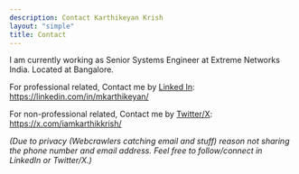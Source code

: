 ```yaml
---
description: Contact Karthikeyan Krish
layout: "simple"
title: Contact
---
```


I am currently working as Senior Systems Engineer at Extreme Networks India. Located at Bangalore.</a>

For professional related, Contact me by <a href="https://linkedin.com/in/mkarthikeyan/" target="_blank" rel="noopener">Linked In</a>: https://linkedin.com/in/mkarthikeyan/

For non-professional related, Contact me by <a href="https://x.com/iamkarthikkrish/" target="_blank" rel="noopener">Twitter/X</a>: https://x.com/iamkarthikkrish/

*(Due to privacy (Webcrawlers catching email and stuff) reason not sharing the phone number and email address. Feel free to follow/connect in LinkedIn or Twitter/X.)*